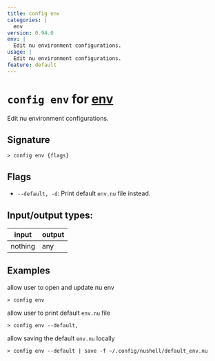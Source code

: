 ```yaml
---
title: config env
categories: |
  env
version: 0.94.0
env: |
  Edit nu environment configurations.
usage: |
  Edit nu environment configurations.
feature: default
---
```

<!-- This file is automatically generated. Please edit the command in https://github.com/nushell/nushell instead. -->

# `config env` for [env](/commands/categories/env.md)

<div class='command-title'>Edit nu environment configurations.</div>

## Signature

```> config env {flags} ```

## Flags

 -  `--default, -d`: Print default `env.nu` file instead.


## Input/output types:

| input   | output |
| ------- | ------ |
| nothing | any    |

## Examples

allow user to open and update nu env
```nu
> config env

```

allow user to print default `env.nu` file
```nu
> config env --default,

```

allow saving the default `env.nu` locally
```nu
> config env --default | save -f ~/.config/nushell/default_env.nu

```
